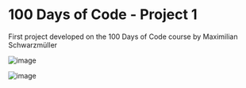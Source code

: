 # 100 Days of Code - Project 1
First project developed on the 100 Days of Code course by Maximilian Schwarzmüller

![image](https://user-images.githubusercontent.com/3860575/212777162-a7f3e02a-2e28-4a6b-8f00-bdc4fcef14b8.png)

![image](https://user-images.githubusercontent.com/3860575/212777191-fc847592-075a-4515-9c71-47464b5908ac.png)


